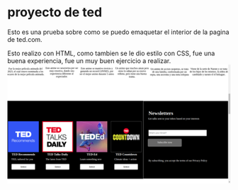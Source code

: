 # proyecto de ted
Esto es una prueba 
sobre como se puedo
emaquetar el interior de
la pagina de ted.com. 
 
Esto realizo con HTML,
como tambien se le dio
estilo con CSS, fue una 
buena experiencia, fue un 
muy buen ejercicio a 
realizar.
![alt text](image.png)